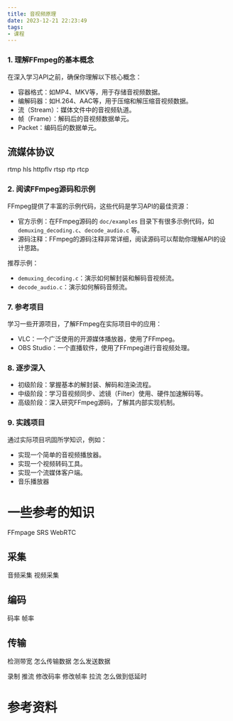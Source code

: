 ```yaml
---
title: 音视频原理
date: 2023-12-21 22:23:49
tags:
- 课程
---
```

### 1. 理解FFmpeg的基本概念
在深入学习API之前，确保你理解以下核心概念：
- 容器格式：如MP4、MKV等，用于存储音视频数据。
- 编解码器：如H.264、AAC等，用于压缩和解压缩音视频数据。
- 流（Stream）：媒体文件中的音视频轨道。
- 帧（Frame）：解码后的音视频数据单元。
- Packet：编码后的数据单元。


## 流媒体协议
rtmp
hls
httpflv
rtsp
rtp
rtcp



### 2. 阅读FFmpeg源码和示例
FFmpeg提供了丰富的示例代码，这些代码是学习API的最佳资源：
- 官方示例：在FFmpeg源码的 `doc/examples` 目录下有很多示例代码，如 `demuxing_decoding.c`、`decode_audio.c` 等。
- 源码注释：FFmpeg的源码注释非常详细，阅读源码可以帮助你理解API的设计思路。

推荐示例：
- `demuxing_decoding.c`：演示如何解封装和解码音视频流。
- `decode_audio.c`：演示如何解码音频流。




### 7. 参考项目
学习一些开源项目，了解FFmpeg在实际项目中的应用：
- VLC：一个广泛使用的开源媒体播放器，使用了FFmpeg。
- OBS Studio：一个直播软件，使用了FFmpeg进行音视频处理。



### 8. 逐步深入
- 初级阶段：掌握基本的解封装、解码和渲染流程。
- 中级阶段：学习音视频同步、滤镜（Filter）使用、硬件加速解码等。
- 高级阶段：深入研究FFmpeg源码，了解其内部实现机制。


### 9. 实践项目
通过实际项目巩固所学知识，例如：
- 实现一个简单的音视频播放器。
- 实现一个视频转码工具。
- 实现一个流媒体客户端。
- 音乐播放器


# 一些参考的知识



FFmpage
SRS
WebRTC


## 采集
音频采集
视频采集
## 编码
码率
帧率
## 传输
检测带宽
怎么传输数据
怎么发送数据



录制
推流
    修改码率
    修改帧率
拉流
    怎么做到低延时

# 参考资料

